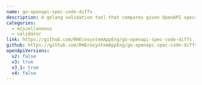 ```yaml
---
name: go-openapi-spec-code-diffs
description: A golang validation tool that compares given OpenAPI specs (e.g. openapi.yaml) vis-a-vis routes (e.g. /api/v1/customer/:id) defined in golang source code and reports differences. This is useful in scenarios where you want to keep the OpenAPI specs and Code in synch.
categories:
  - miscellaneous
  - validator
link: https://github.com/RHEcosystemAppEng/go-openapi-spec-code-diffs
github: https://github.com/RHEcosystemAppEng/go-openapi-spec-code-diffs
openApiVersions:
  v2: false
  v3: true
  v3_1: true
  v4: false
---
```

